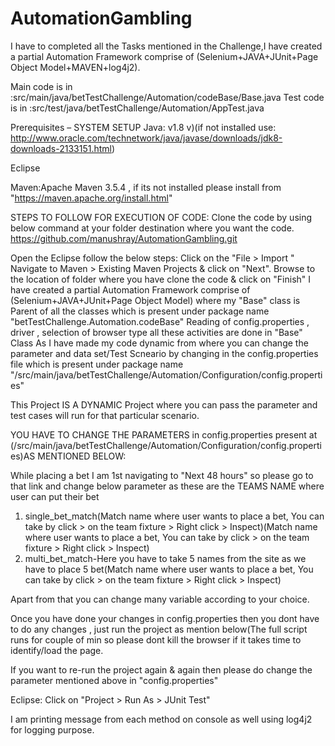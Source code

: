 # AutomationGambling

I have to completed all the Tasks mentioned in the Challenge,I have created a partial Automation Framework comprise of (Selenium+JAVA+JUnit+Page Object Model+MAVEN+log4j2).

Main code is in :src/main/java/betTestChallenge/Automation/codeBase/Base.java Test code is in :src/test/java/betTestChallenge/Automation/AppTest.java

Prerequisites – SYSTEM SETUP Java: v1.8 v)(if not installed use: http://www.oracle.com/technetwork/java/javase/downloads/jdk8-downloads-2133151.html)

Eclipse

Maven:Apache Maven 3.5.4 , if its not installed please install from "https://maven.apache.org/install.html"

STEPS TO FOLLOW FOR EXECUTION OF CODE: Clone the code by using below command at your folder destination where you want the code. https://github.com/manushray/AutomationGambling.git

Open the Eclipse follow the below steps: Click on the "File > Import " Navigate to Maven > Existing Maven Projects & click on "Next". Browse to the location of folder where you have clone the code & click on "Finish" I have created a partial Automation Framework comprise of (Selenium+JAVA+JUnit+Page Object Model) where my "Base" class is Parent of all the classes which is present under package name "betTestChallenge.Automation.codeBase" Reading of config.properties , driver , selection of browser type all these activities are done in "Base" Class As I have made my code dynamic from where you can change the parameter and data set/Test Scneario by changing in the config.properties file which is present under package name "/src/main/java/betTestChallenge/Automation/Configuration/config.properties"

This Project IS A DYNAMIC Project where you can pass the parameter and test cases will run for that particular scenario.

YOU HAVE TO CHANGE THE PARAMETERS in config.properties present at (/src/main/java/betTestChallenge/Automation/Configuration/config.properties)AS MENTIONED BELOW:

While placing a bet I am 1st navigating to "Next 48 hours" so please go to that link and change below parameter as these are the TEAMS NAME where user can put their bet
1. single_bet_match(Match name where user wants to place a bet, You can take by click > on the team fixture > Right click > Inspect)(Match name where user wants to place a bet, You can take by click > on the team fixture > Right click > Inspect)
2. multi_bet_match-Here you have to take 5 names from the site as we have to place 5 bet(Match name where user wants to place a bet, You can take by click > on the team fixture > Right click > Inspect)

Apart from that you can change many variable according to your choice.

Once you have done your changes in config.properties then you dont have to do any changes , just run the project as mention below(The full script runs for couple of min so please dont kill the browser if it takes time to identify/load the page.

If you want to re-run the project again & again then please do change the parameter mentioned above in "config.properties"

Eclipse: Click on "Project > Run As > JUnit Test"

I am printing message from each method on console as well using log4j2 for logging purpose.

